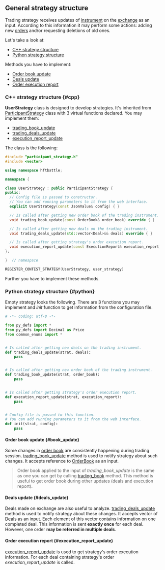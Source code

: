 ## General strategy structure

Trading strategy receives updates of [instrument](/terms.md#instrument) on the [exchange](/terms.md#exchange) as an input.
According to this information it may perform some actions: adding new [orders](/terms.md#order) and/or requesting deletions of old ones.

Let's take a look at:

- [C++ strategy structure](#cpp)
- [Python strategy structure](#python)

Methods you have to implement:

- [Order book update](#book_update)
- [Deals update](#deals_update)
- [Order execution report](#execution_report_update)

### C++ strategy structure {#cpp}

**UserStrategy** class is designed to develop strategies.
It's inherited from [ParticipantStrategy](/api/ParticipantStrategy.md) class with 3 virtual functions declared.
You may implement them:

- [trading_book_update](/api/ParticipantStrategy.md#trading_book_update)
- [trading_deals_update](/api/ParticipantStrategy.md#trading_deals_update)
- [execution_report_update](/api/ParticipantStrategy.md#execution_report_update)

The class is the following:

```c++
#include "participant_strategy.h"
#include <vector>

using namespace hftbattle;

namespace {

class UserStrategy : public ParticipantStrategy {
public:
  // Config file is passed to constructor.
  // You can add running parameters to it from the web interface.
  explicit UserStrategy(const JsonValue& config) { }

  // Is called after getting new order book of the trading instrument.
  void trading_book_update(const OrderBook& order_book) override { }

  // Is called after getting new deals on the trading instrument.
  void trading_deals_update(std::vector<Deal>&& deals) override { }

  // Is called after getting strategy's order execution report.
  void execution_report_update(const ExecutionReport& execution_report) override { }
};

}  // namespace

REGISTER_CONTEST_STRATEGY(UserStrategy, user_strategy)
```

Further you have to implement these methods.

### Python strategy structure {#python}

Empty strategy looks the following.
There are 3 functions you may implement and *init* function to get information from the configuration file.
```py
# -*- coding: utf-8 -*-

from py_defs import *
from py_defs import Decimal as Price
from common_enums import *


# Is called after getting new deals on the trading instrument.
def trading_deals_update(strat, deals):
    pass


# Is called after getting new order book of the trading instrument.
def trading_book_update(strat, order_book):
    pass


# Is called after getting strategy's order execution report.
def execution_report_update(strat, execution_report):
    pass


# Config file is passed to this function.
# You can add running parameters to it from the web interface.
def init(strat, config):
    pass
```

#### Order book update {#book_update}

Some changes in [order book](/terms.md#order_book) are consistently happening during trading session.
[trading_book_update](/api/ParticipantStrategy.md#trading_book_update) method is used to notify strategy about such changes.
It accepts reference to [OrderBook](/api/OrderBook.md) as an input.

> Order book applied to the input of *trading_book_update* is the same as one you can get by calling [trading_book](/api/ParticipantStrategy.md) method.
> This method is useful to get order book during other updates (deals and execution report).

#### Deals update {#deals_update}

Deals made on exchange are also useful to analyze.
[trading_deals_update](/api/ParticipantStrategy.md#trading_deals_update) method is used to notify strategy about these changes.
It accepts vector of [Deals](/api/Deal.md) as an input.
Each element of this vector contains information on one completed deal.
This information is sent **exactly once** for each deal.
However, one order **may be referred in multiple deals**.

#### Order execution report {#execution_report_update}

[execution_report_update](/api/ParticipantStrategy.md#execution_report_update) is used to get strategy's order execution information.
For each deal containing strategy's order *execution_report_update* is called.
